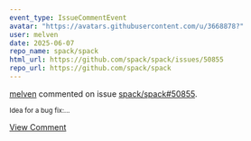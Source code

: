 ```yaml
---
event_type: IssueCommentEvent
avatar: "https://avatars.githubusercontent.com/u/3668878?"
user: melven
date: 2025-06-07
repo_name: spack/spack
html_url: https://github.com/spack/spack/issues/50855
repo_url: https://github.com/spack/spack
---
```


<a href='https://github.com/melven' target='_blank'>melven</a> commented on issue <a href='https://github.com/spack/spack/issues/50855' target='_blank'>spack/spack#50855</a>.

<small>Idea for a bug fix:...</small>

<a href='https://github.com/spack/spack/issues/50855' target='_blank'>View Comment</a>
